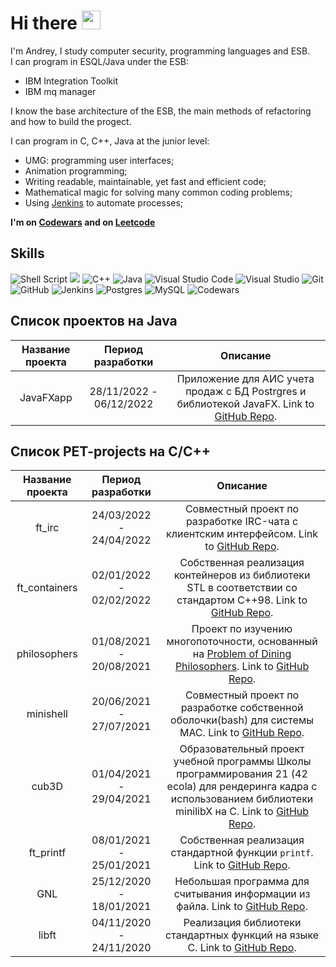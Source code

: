 # Hi there <img src="https://raw.githubusercontent.com/MartinHeinz/MartinHeinz/master/wave.gif" width="30px">
I'm Andrey, I study computer security, programming languages and ESB.    
I can program in ESQL/Java under the ESB:    
* IBM Integration Toolkit
* IBM mq manager

I know the base architecture of the ESB, the main methods of refactoring and how to build the progect.

I can program in C, C++, Java at the junior level:

* UMG: programming user interfaces;  
* Animation programming;  
* Writing readable, maintainable, yet fast and efficient code;  
* Mathematical magic for solving many common coding problems;   
* Using [Jenkins](https://www.jenkins.io) to automate processes;  
<!-- * Creating automation tests;  -->
**I'm on [Codewars](https://www.codewars.com/users/gvenonat) and on [Leetcode](https://leetcode.com/gvenonat/)**
## Skills
![Shell Script](https://img.shields.io/badge/shell_script-%23121011.svg?style=for-the-badge&logo=gnu-bash&logoColor=white) <img src="https://img.shields.io/badge/c-%2300599C.svg?style=for-the-badge&logo=c&logoColor=white"/> <img alt="C++" src="https://img.shields.io/badge/c++-%2300599C.svg?style=for-the-badge&logo=c%2B%2B&logoColor=white"/> ![Java](https://img.shields.io/badge/java-%23ED8B00.svg?style=for-the-badge&logo=java&logoColor=white) <img alt="Visual Studio Code" src="https://img.shields.io/badge/VisualStudioCode-0078d7.svg?style=for-the-badge&logo=visual-studio-code&logoColor=white"/> <img alt="Visual Studio" src="https://img.shields.io/badge/VisualStudio-5C2D91.svg?style=for-the-badge&logo=visual-studio&logoColor=white"/> <img alt="Git" src="https://img.shields.io/badge/git-%23F05033.svg?style=for-the-badge&logo=git&logoColor=white"/> ![GitHub](https://img.shields.io/badge/github-%23121011.svg?style=for-the-badge&logo=github&logoColor=white) <img alt="Jenkins" src="https://img.shields.io/badge/jenkins-%232C5263.svg?style=for-the-badge&logo=jenkins&logoColor=white"/> ![Postgres](https://img.shields.io/badge/postgres-%23316192.svg?style=for-the-badge&logo=postgresql&logoColor=white) ![MySQL](https://img.shields.io/badge/mysql-%2300f.svg?style=for-the-badge&logo=mysql&logoColor=white) ![Codewars](https://img.shields.io/badge/Codewars-B1361E?style=for-the-badge&logo=codewars&logoColor=grey) 
## Список проектов на Java
| Название проекта | Период разработки |  Описание |
|:------------:|:------------------:|:-----------:|
| JavaFXapp | 28/11/2022 - 06/12/2022 | Приложение для АИС учета продаж с БД Postrgres и библиотекой JavaFX. Link to [GitHub Repo](https://github.com/luchikAR/AppKursowaya_Belenov). |

## Список PET-projects на С/C++
| Название проекта | Период разработки | Описание |
|:------------:|:------------------:|:-----------:|
| ft_irc | 24/03/2022 - 24/04/2022 | Совместный проект по разработке IRC-чата с клиентским интерфейсом. Link to [GitHub Repo](https://github.com/luchikAR/ft_irc). |
| ft_containers | 02/01/2022 - 02/02/2022 | Собственная реализация контейнеров из библиотеки STL в соответствии со стандартом C++98. Link to [GitHub Repo](https://github.com/luchikAR/ft_containers). |
| philosophers | 01/08/2021 - 20/08/2021 | Проект по изучению многопоточности, основанный на [Problem of Dining Philosophers](https://en.wikipedia.org/wiki/Dining_philosophers_problem). Link to [GitHub Repo](https://github.com/luchikAR/Philosophers). |
| minishell | 20/06/2021 - 27/07/2021 | Совместный проект по разработке собственной оболочки(bash) для системы MAC. Link to [GitHub Repo](https://github.com/luchikAR/mini-Shell). |
| cub3D | 01/04/2021 - 29/04/2021 | Образовательный проект учебной программы Школы программирования 21 (42 ecola) для рендеринга кадра с использованием библиотеки minilibX на C. Link to [GitHub Repo](https://github.com/luchikAR/cub3d). |
| ft_printf | 08/01/2021 - 25/01/2021 | Собственная реализация стандартной функции `printf`. Link to [GitHub Repo](https://github.com/luchikAR/ft_printf). |
| GNL | 25/12/2020 - 18/01/2021 | Небольшая программа для считывания информации из файла. Link to [GitHub Repo](https://github.com/luchikAR/GNL). |
| libft | 04/11/2020 - 24/11/2020 | Реализация библиотеки стандартных функций на языке C. Link to [GitHub Repo](https://github.com/luchikAR/libft). |

<!--
## Сертификаты
* [Unreal Engine C++ Developer: Learn C++ and Make Video Games](https://www.udemy.com/certificate/UC-20cb3b99-391c-4aaf-be7a-3da38396187a/)  
* [Unreal Engine — полное руководство по разработке на С++](https://www.udemy.com/certificate/UC-8069876f-be89-4c90-bd60-2f252de0d248/)  
* [Unreal Engine Blueprint Game Developer](https://www.udemy.com/certificate/UC-c52ab5f1-e36a-4325-96ef-77bbe6386be1/)  
* [Unreal C++ Multiplayer Master: Intermediate Game Development](https://www.udemy.com/certificate/UC-af6c1691-b143-4a2c-a23e-77106198e55b/)

## Мой Codewars
<img src="https://www.codewars.com/users/gvenonat/badges/small">

## Github статистика
![trophy](https://github-profile-trophy.vercel.app/?username=luchikAR&theme=onedark)  
![](https://komarev.com/ghpvc/?username=luchikAR&color=grey)
# Используемые ЯП
[![Top Langs](https://github-readme-stats.vercel.app/api/top-langs/?username=luchikAR&layout=compact)](https://github.com/luchikAR/github-readme-stats)
 -->
 
 
 
 
<!--
**luchikAR/luchikAR** is a ✨ _special_ ✨ repository because its `README.md` (this file) appears on your GitHub profile.

Here are some ideas to get you started:

- 🔭 I’m currently working on ...
- 🌱 I’m currently learning ...
- 👯 I’m looking to collaborate on ...
- 🤔 I’m looking for help with ...
- 💬 Ask me about ...
- 📫 How to reach me: ...
- 😄 Pronouns: ...
- ⚡ Fun fact: ...
-->
